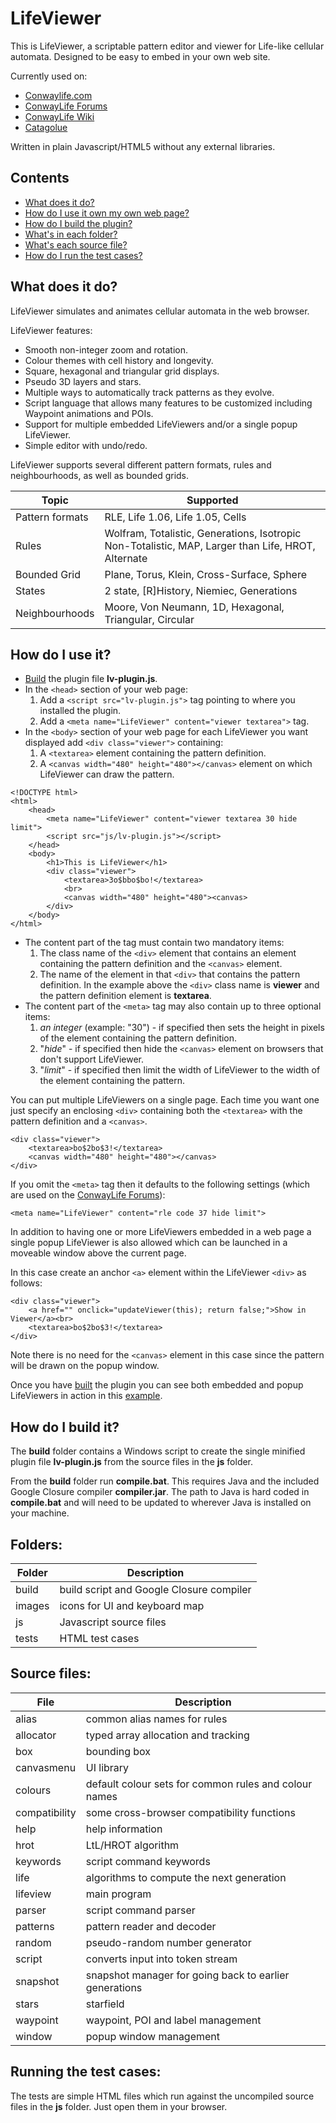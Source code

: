 # LifeViewer

This is LifeViewer, a scriptable pattern editor and viewer for Life-like cellular automata.
Designed to be easy to embed in your own web site.

Currently used on:
* [Conwaylife.com](http://www.conwaylife.com/)
* [ConwayLife Forums](http://www.conwaylife.com/forums)
* [ConwayLife Wiki](http://www.conwaylife.com/wiki)
* [Catagolue](http://catagolue.appspot.com)

Written in plain Javascript/HTML5 without any external libraries.

## Contents
* [What does it do?](#what-does-it-do)
* [How do I use it own my own web page?](#how-do-i-use-it)
* [How do I build the plugin?](#how-do-i-build-it)
* [What's in each folder?](#folders)
* [What's each source file?](#source-files)
* [How do I run the test cases?](#running-the-test-cases)

## What does it do?
LifeViewer simulates and animates cellular automata in the web browser.

LifeViewer features:
* Smooth non-integer zoom and rotation.
* Colour themes with cell history and longevity.
* Square, hexagonal and triangular grid displays.
* Pseudo 3D layers and stars.
* Multiple ways to automatically track patterns as they evolve.
* Script language that allows many features to be customized including Waypoint animations and POIs.
* Support for multiple embedded LifeViewers and/or a single popup LifeViewer.
* Simple editor with undo/redo.


LifeViewer supports several different pattern formats, rules and neighbourhoods, as well as bounded grids.

Topic|Supported
-----|---------
Pattern formats|RLE, Life 1.06, Life 1.05, Cells
Rules|Wolfram, Totalistic, Generations, Isotropic Non-Totalistic, MAP, Larger than Life, HROT, Alternate
Bounded Grid|Plane, Torus, Klein, Cross-Surface, Sphere
States|2 state, [R]History, Niemiec, Generations
Neighbourhoods|Moore, Von Neumann, 1D, Hexagonal, Triangular, Circular

## How do I use it?
* [Build](#how-do-i-build-it) the plugin file **lv-plugin.js**.
* In the `<head>` section of your web page:
  1. Add a `<script src="lv-plugin.js">` tag pointing to where you installed the plugin.
  2. Add a `<meta name="LifeViewer" content="viewer textarea">` tag.
* In the `<body>` section of your web page for each LifeViewer you want displayed add `<div class="viewer">` containing:
  1. A `<textarea>` element containing the pattern definition.
  2. A `<canvas width="480" height="480"></canvas>` element on which LifeViewer can draw the pattern.
```
<!DOCTYPE html>
<html>
    <head>
        <meta name="LifeViewer" content="viewer textarea 30 hide limit">
        <script src="js/lv-plugin.js"></script>
    </head>
    <body>
        <h1>This is LifeViewer</h1>
        <div class="viewer">
            <textarea>3o$bbo$bo!</textarea>
            <br>
            <canvas width="480" height="480"><canvas>
        </div>
    </body>
</html>
```
* The content part of the <meta> tag must contain two mandatory items:
  1. The class name of the `<div>` element that contains an element containing the pattern definition and the `<canvas>` element.
  2. The name of the element in that `<div>` that contains the pattern definition.
In the example above the `<div>` class name is **viewer** and the pattern definition element is **textarea**.
* The content part of the `<meta>` tag may also contain up to three optional items:
  1. *an integer* (example: "30") - if specified then sets the height in pixels of the element containing the pattern definition.
  2. "*hide*" - if specified then hide the `<canvas>` element on browsers that don't support LifeViewer.
  3. "*limit*" - if specified then limit the width of LifeViewer to the width of the element containing the pattern.

You can put multiple LifeViewers on a single page. Each time you want one just specify an enclosing `<div>` containing both the `<textarea>` with the pattern definition and a `<canvas>`.
```
<div class="viewer">
    <textarea>bo$2bo$3!</textarea>
    <canvas width="480" height="480"></canvas>
</div>
```

If you omit the `<meta>` tag then it defaults to the following settings (which are used on the [ConwayLife Forums](http://www.conwaylife.com/forums)):
```
<meta name="LifeViewer" content="rle code 37 hide limit">
```

In addition to having one or more LifeViewers embedded in a web page a single popup LifeViewer is also allowed which can be launched in a moveable window above the current page.

In this case create an anchor `<a>` element within the LifeViewer `<div>` as follows:
```
<div class="viewer">
    <a href="" onclick="updateViewer(this); return false;">Show in Viewer</a><br>
    <textarea>bo$2bo$3!</textarea>
</div>
```

Note there is no need for the `<canvas>` element in this case since the pattern will be drawn on the popup window.

Once you have [built](#how-do-i-build-it) the plugin you can see both embedded and popup LifeViewers in action in this [example](build/example.html).

## How do I build it?
The **build** folder contains a Windows script to create the single minified plugin file **lv-plugin.js** from the source files in the **js** folder.

From the **build** folder run **compile.bat**. This requires Java and the included Google Closure compiler **compiler.jar**. The path to Java is hard coded in **compile.bat** and will need to be updated to wherever Java is installed on your machine.

## Folders:
Folder|Description
------|-----------
build|build script and Google Closure compiler
images|icons for UI and keyboard map
js|Javascript source files
tests|HTML test cases

## Source files:
File|Description
----|-----------
alias|common alias names for rules
allocator|typed array allocation and tracking
box|bounding box
canvasmenu|UI library
colours|default colour sets for common rules and colour names
compatibility|some cross-browser compatibility functions
help|help information
hrot|LtL/HROT algorithm
keywords|script command keywords
life|algorithms to compute the next generation
lifeview|main program
parser|script command parser
patterns|pattern reader and decoder
random|pseudo-random number generator
script|converts input into token stream
snapshot|snapshot manager for going back to earlier generations
stars|starfield
waypoint|waypoint, POI and label management
window|popup window management

## Running the test cases:
The tests are simple HTML files which run against the uncompiled source files in the **js** folder. Just open them in your browser.
